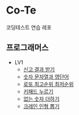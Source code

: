 # Co-Te
코딩테스트 연습 레포

## 프로그래머스
- LV1
    - [신고 결과 받기](./src/programmers/lv1/GetReportResult.java)
    - [숫자 문자열과 영단어](./src/programmers/lv1/NumberWord.java)
    - [로또 최고순위 최저순위](./src/programmers/lv1/Lotto.java)
    - [키패드 누르기](./src/programmers/lv1/Keypad.java)
    - [없는 숫자 더하기](./src/programmers/lv1/AddNoNumber.java)
    - [크레인 인형 뽑기](./src/programmers/lv1/CraneDoll.java)
